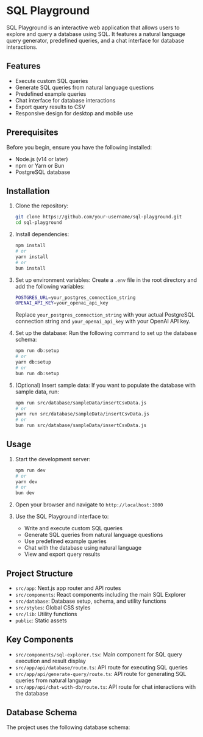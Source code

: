 # SQL Playground

SQL Playground is an interactive web application that allows users to explore and query a database using SQL. It features a natural language query generator, predefined queries, and a chat interface for database interactions.

## Features

- Execute custom SQL queries
- Generate SQL queries from natural language questions
- Predefined example queries
- Chat interface for database interactions
- Export query results to CSV
- Responsive design for desktop and mobile use

## Prerequisites

Before you begin, ensure you have the following installed:

- Node.js (v14 or later)
- npm or Yarn or Bun
- PostgreSQL database

## Installation

1. Clone the repository:

   ```bash
   git clone https://github.com/your-username/sql-playground.git
   cd sql-playground
   ```

2. Install dependencies:

   ```bash
   npm install
   # or
   yarn install
   # or
   bun install
   ```

3. Set up environment variables:
   Create a `.env` file in the root directory and add the following variables:

   ```bash
   POSTGRES_URL=your_postgres_connection_string
   OPENAI_API_KEY=your_openai_api_key
   ```

   Replace `your_postgres_connection_string` with your actual PostgreSQL connection string and `your_openai_api_key` with your OpenAI API key.

4. Set up the database:
   Run the following command to set up the database schema:

   ```bash
   npm run db:setup
   # or
   yarn db:setup
   # or
   bun run db:setup
   ```

5. (Optional) Insert sample data:
   If you want to populate the database with sample data, run:

   ```bash
   npm run src/database/sampleData/insertCsvData.js
   # or
   yarn run src/database/sampleData/insertCsvData.js
   # or
   bun run src/database/sampleData/insertCsvData.js
   ```

## Usage

1. Start the development server:

   ```bash
   npm run dev
   # or
   yarn dev
   # or
   bun dev
   ```

2. Open your browser and navigate to `http://localhost:3000`

3. Use the SQL Playground interface to:
   - Write and execute custom SQL queries
   - Generate SQL queries from natural language questions
   - Use predefined example queries
   - Chat with the database using natural language
   - View and export query results

## Project Structure

- `src/app`: Next.js app router and API routes
- `src/components`: React components including the main SQL Explorer
- `src/database`: Database setup, schema, and utility functions
- `src/styles`: Global CSS styles
- `src/lib`: Utility functions
- `public`: Static assets

## Key Components

- `src/components/sql-explorer.tsx`: Main component for SQL query execution and result display
- `src/app/api/database/route.ts`: API route for executing SQL queries
- `src/app/api/generate-query/route.ts`: API route for generating SQL queries from natural language
- `src/app/api/chat-with-db/route.ts`: API route for chat interactions with the database

## Database Schema

The project uses the following database schema:
